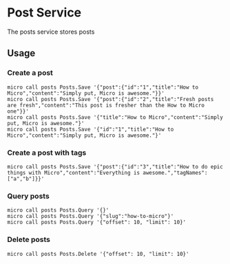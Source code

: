 # Post Service

The posts service stores posts

## Usage

### Create a post

```
micro call posts Posts.Save '{"post":{"id":"1","title":"How to Micro","content":"Simply put, Micro is awesome."}}'
micro call posts Posts.Save '{"post":{"id":"2","title":"Fresh posts are fresh","content":"This post is fresher than the How to Micro one"}}'
micro call posts Posts.Save '{"title":"How to Micro","content":"Simply put, Micro is awesome."}'
micro call posts Posts.Save '{"id":"1","title":"How to Micro","content":"Simply put, Micro is awesome."}'
```

### Create a post with tags

```
micro call posts Posts.Save '{"post":{"id":"3","title":"How to do epic things with Micro","content":"Everything is awesome.","tagNames":["a","b"]}}'
```

### Query posts

```
micro call posts Posts.Query '{}'
micro call posts Posts.Query '{"slug":"how-to-micro"}'
micro call posts Posts.Query '{"offset": 10, "limit": 10}'
```

### Delete posts

```
micro call posts Posts.Delete '{"offset": 10, "limit": 10}'
```
